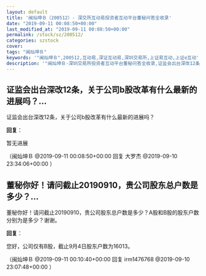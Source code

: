 ```yaml
---
layout: default
title: '闽灿坤Ｂ（200512）- 深交所互动易投资者互动平台董秘问答全收录'
date: "2019-09-11 00:08:50+00:00"
last_modified_at: "2019-09-11 00:08:50+00:00"
permalink: /stock/sz/200512/
categories: szstock
cover: 
tags: "闽灿坤Ｂ"
keywords: '"闽灿坤Ｂ",200512,互动易,深证互动易,深圳交易所,上证易互动,上证e互动'
description: '"闽灿坤Ｂ-深圳交易所投资者互动平台董秘问答全收录,证监会出台深改12条，关于公司b股改革有什么最新的进展吗？"'
---
```


## 证监会出台深改12条，关于公司b股改革有什么最新的进展吗？...

证监会出台深改12条，关于公司b股改革有什么最新的进展吗？

**回复**：

暂无进展 

（闽灿坤Ｂ  @2019-09-11 00:08:50+00:00 回复 大罗杰  @2019-09-10 23:34:06+00:00 ）

## 董秘你好！请问截止20190910，贵公司股东总户数是多少？...

董秘你好！请问截止20190910，贵公司股东总户数是多少？A股和B股的股东户数分别为是多少？谢谢。

**回复**：

您好，公司仅有B股，截止9月4日股东户数为16013。 

（闽灿坤Ｂ  @2019-09-11 00:10:40+00:00 回复 irm1476768  @2019-09-10 23:07:48+00:00 ）

